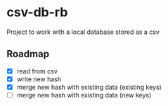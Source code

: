 # csv-db-rb
Project to work with a local database stored as a csv

## Roadmap
- [x] read from csv
- [x] write new hash
- [x] merge new hash with existing data (existing keys)
- [ ] merge new hash with existing data (new keys)
